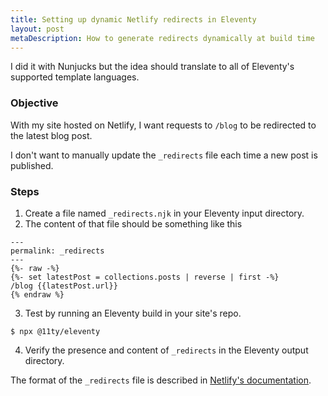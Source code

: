 ```yaml
---
title: Setting up dynamic Netlify redirects in Eleventy
layout: post
metaDescription: How to generate redirects dynamically at build time
---
```


I did it with Nunjucks but the idea should translate to all of Eleventy's supported template languages.

### Objective

With my site hosted on Netlify, I want requests to `/blog` to be redirected to the latest blog post.

I don't want to manually update the `_redirects` file each time a new post is published.

### Steps

1. Create a file named `_redirects.njk` in your Eleventy input directory.
2. The content of that file should be something like this

```
---
permalink: _redirects
---
{%- raw -%}
{%- set latestPost = collections.posts | reverse | first -%}
/blog {{latestPost.url}}
{% endraw %}
```

3. Test by running an Eleventy build in your site's repo.

```
$ npx @11ty/eleventy
```

4. Verify the presence and content of `_redirects` in the Eleventy output directory.

The format of the `_redirects` file is described in [Netlify's documentation](https://docs.netlify.com/routing/redirects/#syntax-for-the-redirects-file).
